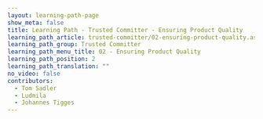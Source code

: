 ```yaml
---
layout: learning-path-page
show_meta: false
title: Learning Path - Trusted Committer - Ensuring Product Quality
learning_path_article: trusted-committer/02-ensuring-product-quality.asciidoc
learning_path_group: Trusted Committer
learning_path_menu_title: 02 - Ensuring Product Quality
learning_path_position: 2
learning_path_translation: ""
no_video: false
contributors:
  - Tom Sadler
  - Ludmila
  - Johannes Tigges
---
```

<!--- This file autogenerated from https://github.com/InnerSourceCommons/InnerSourceLearningPath/blob/master/scripts/generate_learning_path_markdown.js -->